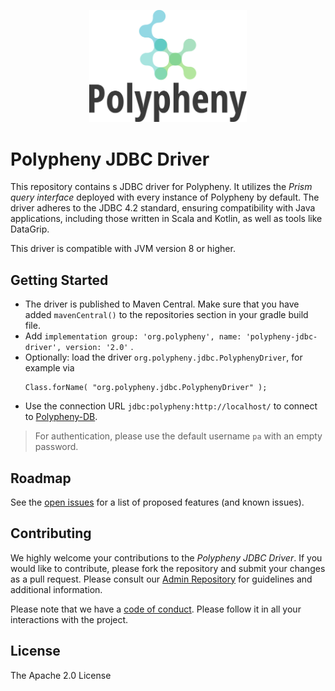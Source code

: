 <p align="center">
    <a href="https://polypheny.org/">
        <picture><source media="(prefers-color-scheme: dark)" srcset="https://raw.githubusercontent.com/polypheny/Admin/master/Logo/logo-white-text_cropped.png">
            <img width='50%' alt="Light: 'Resume application project app icon' Dark: 'Resume application project app icon'" src="https://raw.githubusercontent.com/polypheny/Admin/master/Logo/logo-transparent_cropped.png">
        </picture>
    </a>    
</p> 

# Polypheny JDBC Driver

This repository contains s JDBC driver for Polypheny. It utilizes the *Prism query interface* deployed with every instance of Polypheny by default. The driver adheres to the JDBC 4.2 standard, ensuring compatibility with Java applications, including those written in Scala and Kotlin, as well as tools like DataGrip.

This driver is compatible with JVM version 8 or higher.

## Getting Started

- The driver is published to Maven Central. Make sure that you have added `mavenCentral()` to the repositories section in your gradle build file.
- Add `implementation group: 'org.polypheny', name: 'polypheny-jdbc-driver', version: '2.0'` .
- Optionally: load the driver `org.polypheny.jdbc.PolyphenyDriver`, for example via
  ```
  Class.forName( "org.polypheny.jdbc.PolyphenyDriver" );
  ```
- Use the connection URL `jdbc:polypheny:http://localhost/` to connect to [Polypheny-DB](https://github.com/polypheny/Polypheny-DB).

> For authentication, please use the default username `pa` with an empty password.

## Roadmap
See the [open issues](https://github.com/polypheny/Polypheny-DB/labels/A-jdbc) for a list of proposed features (and known issues).

## Contributing
We highly welcome your contributions to the _Polypheny JDBC Driver_. If you would like to contribute, please fork the repository and submit your changes as a pull request. Please consult our [Admin Repository](https://github.com/polypheny/Admin) for guidelines and additional information.

Please note that we have a [code of conduct](https://github.com/polypheny/Admin/blob/master/CODE_OF_CONDUCT.md). Please follow it in all your interactions with the project.


## License
The Apache 2.0 License
